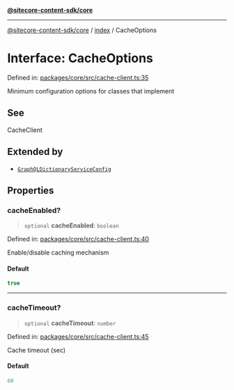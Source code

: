 [**@sitecore-content-sdk/core**](../../README.md)

***

[@sitecore-content-sdk/core](../../README.md) / [index](../README.md) / CacheOptions

# Interface: CacheOptions

Defined in: [packages/core/src/cache-client.ts:35](https://github.com/Sitecore/content-sdk/blob/7a8762cba8d2433002de71e21a5ba27c55dcfe57/packages/core/src/cache-client.ts#L35)

Minimum configuration options for classes that implement

## See

CacheClient

## Extended by

- [`GraphQLDictionaryServiceConfig`](../../i18n/interfaces/GraphQLDictionaryServiceConfig.md)

## Properties

### cacheEnabled?

> `optional` **cacheEnabled**: `boolean`

Defined in: [packages/core/src/cache-client.ts:40](https://github.com/Sitecore/content-sdk/blob/7a8762cba8d2433002de71e21a5ba27c55dcfe57/packages/core/src/cache-client.ts#L40)

Enable/disable caching mechanism

#### Default

```ts
true
```

***

### cacheTimeout?

> `optional` **cacheTimeout**: `number`

Defined in: [packages/core/src/cache-client.ts:45](https://github.com/Sitecore/content-sdk/blob/7a8762cba8d2433002de71e21a5ba27c55dcfe57/packages/core/src/cache-client.ts#L45)

Cache timeout (sec)

#### Default

```ts
60
```
